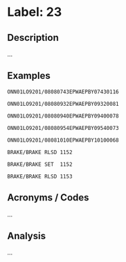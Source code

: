 # Label: 23

## Description

...

## Examples

```
ONN01LO9201/08080743EPWAEPBY07430116
```

```
ONN01LO9201/08080932EPWAEPBY09320081
```

```
ONN01LO9201/08080940EPWAEPBY09400078
```

```
ONN01LO9201/08080954EPWAEPBY09540073
```

```
ONN01LO9201/08081010EPWAEPBY10100068
```

```
BRAKE/BRAKE RLSD 1152
```

```
BRAKE/BRAKE SET  1152
```

```
BRAKE/BRAKE RLSD 1153
```

## Acronyms / Codes

...

## Analysis

...
